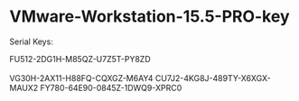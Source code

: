 # VMware-Workstation-15.5-PRO-key

Serial Keys:

FU512-2DG1H-M85QZ-U7Z5T-PY8ZD <br><br>
VG30H-2AX11-H88FQ-CQXGZ-M6AY4
CU7J2-4KG8J-489TY-X6XGX-MAUX2
FY780-64E90-0845Z-1DWQ9-XPRC0
